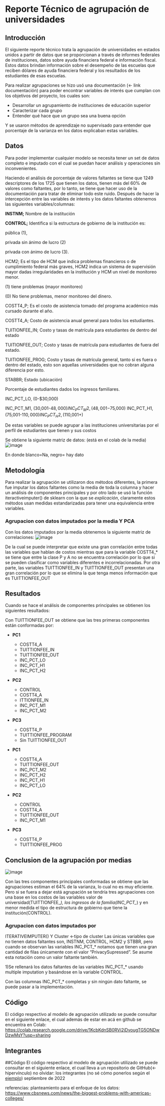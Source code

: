 # Reporte Técnico de agrupación de universidades

## Introducción

El siguiente reporte técnico trata la agrupación de universidades en estados unidos a partir de datos que se proporcionan a través de informes federales de instituciones, datos sobre ayuda financiera federal e información fiscal. Estos datos brindan información sobre el desempeño de las escuelas que reciben dólares de ayuda financiera federal y los resultados de los estudiantes de esas escuelas.

Para realizar agrupaciones se hizo usó una documentación (<- link documentación) para poder encontrar variables de interés que cumplan con los objetivos del proyecto, 
los cuales son:
* Desarrollar un agrupamiento de instituciones de educación superior
* Caracterizar cada grupo
* Entender qué hace que un grupo sea una buena opción

Y se usaron métodos de aprendizaje no supervisado para entender que porcentaje de la varianza en los datos explicaban estas variables.

## Datos
Para poder implementar cualquier modelo se necesita tener un set de datos completo e imputado con el cual se puedan hacer análisis y operaciones sin inconvenientes.

Haciendo el análisis de porcentaje de valores faltantes se tiene que 1249 descriptores de los 1725 que tienen los datos, tienen más del 60% de valores como faltantes, por lo tanto, se tiene que hacer uso de la documentación para tratar de eliminar todo este ruido. Después de hacer la intercepción entre las variables de interés y los datos faltantes obtenemos las siguientes variables/columnas:

**INSTNM;** Nombre de la institución

**CONTROL;** Identifica si la estructura de gobierno de la institución es:

pública (1),

privada sin ánimo de lucro (2)

privada con ánimo de lucro (3).

HCM2; Es el tipo de HCM que indica problemas financieros o de cumplimiento federal más graves, HCM2 indica un sistema de supervisión mayor dadas irregularidades en la institución y HCM un nivel de monitoreo menor.

(1) tiene problemas (mayor monitoreo)

(0) No tiene problemas, menor monitoreo del dinero.

COSTT4_P; Es el costo de asistencia tomado del programa académico más cursado durante el año.

COSTT4_A; Costo de asistencia anual general para todos los estudiantes.

TUITIONFEE_IN; Costo y tasas de matrícula para estudiantes de dentro del estado

TUITIONFEE_OUT; Costo y tasas de matrícula para estudiantes de fuera del estado.

TUITIONFEE_PROG; Costo y tasas de matrícula general, tanto si es fuera o dentro del estado, esto son aquellas universidades que no cobran alguna diferencia por esto.

STABBR; Estado (ubicación)

Porcentaje de estudiantes dados los ingresos familiares.

INC_PCT_LO, (0-$30,000)

INC_PCT_M1, (30,001-$48,000)
INC_PCT_M2, (48,001-$75,000)
INC_PCT_H1, (75,001-$110,000)
INC_PCT_H2, ($110,001+)


De estas variables se puede agrupar a las instituciones universitarias por el perfil de estudiantes que tienen y sus costos 

Se obtiene la siguiente matriz de datos: (está en el colab de la media)
![image](https://user-images.githubusercontent.com/45887686/189778551-4dd102b3-8147-47dc-980c-04b9252bb7dc.png)

En donde blanco=Na, negro= hay dato

## Metodología
Para realizar la agrupación se utilizaron dos métodos diferentes, la primera fue imputar los datos faltantes como la media de toda la columna y hacer un análisis de componentes principales y por otro lado se usó la función iteractiveimputer() de sklearn con la que se _explicación_, claramente estos métodos usan medidas estandarizadas para tener una equivalencia entre variables.

### Agrupacion con datos imputados por la media Y PCA
Con los datos imputados por la media obtenemos la siguiente matriz de correlaciones:
![image](https://user-images.githubusercontent.com/45887686/189778911-cb322add-426f-46af-b128-94406e71f879.png)

De la cual se puede interpretar que existe una gran correlación entre todas las variables que hablan de costos mientras que para la variable COSTT4_* se tiene que entre la clase P y A no se encuentra correlación por lo que si se pueden clasificar como variables diferentes e incorrelacionadas. Por otra parte, las variables TUITTIONFEE_IN y TUITTIONFEE_OUT presentan una gran correlación por lo que se elimina la que tenga menos información que es TUITTIONFEE_OUT

## Resultados
Cuando se hace el análisis de componentes principales se obtienen los siguientes resultados:

Con TUITTIONFEE_OUT se obtiene que las tres primeras componentes están conformadas por:

* **PC1**
  * COSTT4_A
  * TUITTIONFEE_IN 
  * TUITTIONFEE_OUT 
  * INC_PCT_LO 
  * INC_PCT_H1 
  * INC_PCT_H2

* **PC2**
  * CONTROL 
  * COSTT4_A 
  * ITTIONFEE_IN 
  * INC_PCT_M1 
  * INC_PCT_M2 

* **PC3**
  * COSTT4_P 
  * TUITTIONFEE_PROGRAM 
  * Sin TUITTIONFEE_OUT

* **PC1**
  * COSTT4_A
  * TUITTIONFEE_OUT
  * INC_PCT_M2
  * INC_PCT_H2
  * INC_PCT_H1
  * INC_PCT_LO

* **PC2**
  * CONTROL
  * COSTT4_A
  * TUITTIONFEE_OUT
  * INC_PCT_M1
 
* **PC3**
  * COSTT4_P
  * TUITTIONFEE_PROG

## Conclusion de la agrupación por medias
![image](https://user-images.githubusercontent.com/45887686/189781635-50525c2d-fe8e-4740-9840-dc25ee1d2e8d.png)

Con las tres componentes principales conformadas se obtiene que las agrupaciones estiman el 64% de la varianza, lo cual no es muy eficiente. Pero si se fuera a dejar está agrupación se tendría tres agrupaciones con una base en los costos de las variables valor de universidad(TUITTIONFEE_*), los ingresos de la familia(INC_PCT_*) y en menor medida el tipo de estructura de gobierno que tiene la institución(CONTROL).

### Agrupacion con datos imputados por 
ITERATIVEIMPUTER() Y Cluster <-tipo de cluster 
Las únicas variables que no tienen datos faltantes son, INSTNM, CONTROL, HCM2 y STBBR, pero cuando se observan las variables INC_PCT_* notamos que tienen una gran cantidad de filas únicamente con el valor “PrivacySupressed”. Se asume esta notación como un valor faltante también.

1)Se rellenará los datos faltantes de las variables INC_PCT_* usando multiple imputation y basándose en la variable CONTROL. 
 
Con las columnas INC_PCT_* completas y sin ningún dato faltante, se puede pasar a la implementación.

## Código

El código respectivo al modelo de agrupación utilizado se puede consultar en el siguiente enlace, el cual además de estar en acá en github se encuentra en Colab: https://colab.research.google.com/drive/1KcbKdnSB0RVi2jDvougTG5ONDwDzwMsY?usp=sharing

## Integrantes










##Código
El código respectivo al modelo de agrupación utilizado se puede consultar en el siguiente enlace, el cual lleva a un repositorio de GitHub(<-hipervínculo) 
no olvidar:
los integrantes (no sé cómo ponerlos según el [ejemplo](https://rpubs.com/kaamayam/Accidentalidadtae))
septiembre de 2022	

referencias:
planteamiento para el enfoque de los datos: https://www.cbsnews.com/news/the-biggest-problems-with-americas-colleges/

